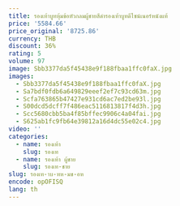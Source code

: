 ```yaml
---
title: รองเท้าบูทหุ้มข้อหัวกลมผู้ชายสีดำรองเท้าบูทดีไซน์เนอร์หนังแท้
price: '5584.66'
price_original: '8725.86'
currency: THB
discount: 36%
rating: 5
volume: 97
image: Sbb3377da5f45438e9f188fbaa1ffc0faX.jpg
images:
  - Sbb3377da5f45438e9f188fbaa1ffc0faX.jpg
  - Sa7bdf0fdb6a649829eeef2ef7c93cd63m.jpg
  - Scfa763865b47427e931cd6ac7ed2be93l.jpg
  - S00dcd5dcff7f486eac5116813817f4d3h.jpg
  - Scc5680cbb5ba4f85bffec9906c4a04fai.jpg
  - S625ab1fc9fb64e39812a16d4dc55e02c4.jpg
video: ''
categories:
  - name: รองเท้า
    slug: รองเท
  - name: รองเท้า ผู้ชาย
    slug: รองเท-ชาย
slug: รองเท-าบ-ทห-มข-อห
encode: opOFISQ
lang: th
---
```

  